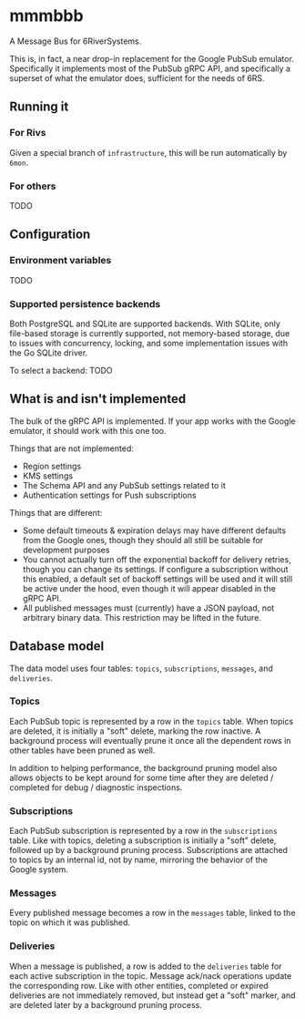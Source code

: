 # mmmbbb

A Message Bus for 6RiverSystems.

This is, in fact, a near drop-in replacement for the Google PubSub emulator.
Specifically it implements most of the PubSub gRPC API, and specifically a
superset of what the emulator does, sufficient for the needs of 6RS.

## Running it

### For Rivs

Given a special branch of `infrastructure`, this will be run automatically by
`6mon`.

### For others

TODO

## Configuration

### Environment variables

TODO

### Supported persistence backends

Both PostgreSQL and SQLite are supported backends. With SQLite, only file-based
storage is currently supported, not memory-based storage, due to issues with
concurrency, locking, and some implementation issues with the Go SQLite driver.

To select a backend: TODO

## What is and isn't implemented

The bulk of the gRPC API is implemented. If your app works with the Google
emulator, it should work with this one too.

Things that are not implemented:

- Region settings
- KMS settings
- The Schema API and any PubSub settings related to it
- Authentication settings for Push subscriptions

Things that are different:

- Some default timeouts & expiration delays may have different defaults from the
  Google ones, though they should all still be suitable for development purposes
- You cannot actually turn off the exponential backoff for delivery retries,
  though you can change its settings. If configure a subscription without this
  enabled, a default set of backoff settings will be used and it will still be
  active under the hood, even though it will appear disabled in the gRPC API.
- All published messages must (currently) have a JSON payload, not arbitrary
  binary data. This restriction may be lifted in the future.

## Database model

The data model uses four tables: `topics`, `subscriptions`, `messages`, and
`deliveries`.

### Topics

Each PubSub topic is represented by a row in the `topics` table. When topics are
deleted, it is initially a "soft" delete, marking the row inactive. A background
process will eventually prune it once all the dependent rows in other tables
have been pruned as well.

In addition to helping performance, the background pruning model also allows
objects to be kept around for some time after they are deleted / completed for
debug / diagnostic inspections.

### Subscriptions

Each PubSub subscription is represented by a row in the `subscriptions` table.
Like with topics, deleting a subscription is initially a "soft" delete, followed
up by a background pruning process. Subscriptions are attached to topics by an
internal id, not by name, mirroring the behavior of the Google system.

### Messages

Every published message becomes a row in the `messages` table, linked to the
topic on which it was published.

### Deliveries

When a message is published, a row is added to the `deliveries` table for each
active subscription in the topic. Message ack/nack operations update the
corresponding row. Like with other entities, completed or expired deliveries are
not immediately removed, but instead get a "soft" marker, and are deleted later
by a background pruning process.

